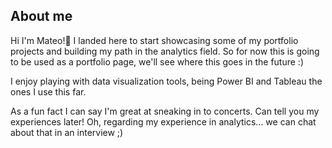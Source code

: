 ## About me 

Hi I'm Mateo!👋 I landed here to start showcasing some of my portfolio projects and building my path in the analytics field. So for now this is going to be used as a portfolio page, we'll see where this goes in the future :)

I enjoy playing with data visualization tools, being Power BI and Tableau the ones I use this far.

As a fun fact I can say I'm great at sneaking in to concerts. Can tell you my experiences later! Oh, regarding my experience in analytics... we can chat about that in an interview ;)
<!--
- 🔭 I’m currently working on ...
- 🌱 I’m currently learning ...
- 👯 I’m looking to collaborate on ...
- 🤔 I’m looking for help with ...
- 💬 Ask me about ...
- 📫 How to reach me: ...
- 😄 Pronouns: ...
- ⚡ Fun fact: ...
